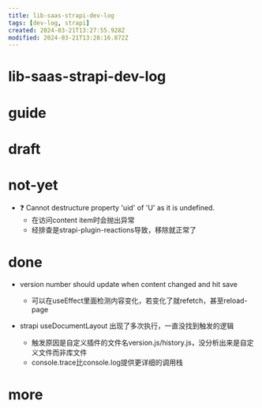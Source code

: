 ```yaml
---
title: lib-saas-strapi-dev-log
tags: [dev-log, strapi]
created: 2024-03-21T13:27:55.928Z
modified: 2024-03-21T13:28:16.872Z
---
```


# lib-saas-strapi-dev-log

# guide

# draft

# not-yet
- ❓ Cannot destructure property 'uid' of 'U' as it is undefined.
  - 在访问content item时会抛出异常
  - 经排查是strapi-plugin-reactions导致，移除就正常了
# done
- version number should update when content changed and hit save
  - 可以在useEffect里面检测内容变化，若变化了就refetch，甚至reload-page

- strapi useDocumentLayout 出现了多次执行，一直没找到触发的逻辑
  - 触发原因是自定义插件的文件名version.js/history.js，没分析出来是自定义文件而非库文件
  - console.trace比console.log提供更详细的调用栈
# more

